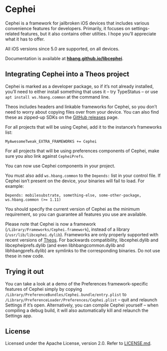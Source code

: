 # Cephei
Cephei is a framework for jailbroken iOS devices that includes various convenience features for developers. Primarily, it focuses on settings-related features, but it also contains other utilties. I hope you’ll appreciate what it has to offer.

All iOS versions since 5.0 are supported, on all devices.

Documentation is available at **[hbang.github.io/libcephei](https://hbang.github.io/libcephei/)**.

## Integrating Cephei into a Theos project
Cephei is marked as a developer package, so if it’s not already installed, you’ll need to either install something that uses it – try TypeStatus – or use `apt install ws.hbang.common` at the command line.

Theos includes headers and linkable frameworks for Cephei, so you don’t need to worry about copying files over from your device. You can also find these as zipped-up SDKs on the [GitHub releases](https://github.com/hbang/libcephei/releases) page.

For all projects that will be using Cephei, add it to the instance’s frameworks list:

```
MyAwesomeTweak_EXTRA_FRAMEWORKS += Cephei
```

For all projects that will be using preferences components of Cephei, make sure you also link against `CepheiPrefs`.

You can now use Cephei components in your project.

You must also add `ws.hbang.common` to the `Depends:` list in your control file. If Cephei isn’t present on the device, your binaries will fail to load. For example:

```
Depends: mobilesubstrate, something-else, some-other-package, ws.hbang.common (>= 1.11)
```

You should specify the current version of Cephei as the minimum requirement, so you can guarantee all features you use are available.

Please note that Cephei is now a framework (`/Library/Frameworks/Cephei.framework`), instead of a library (`/usr/lib/libcephei.dylib`). Frameworks are only properly supported with recent versions of [Theos](https://github.com/theos/theos). For backwards compatibility, libcephei.dylib and libcepheiprefs.dylib (and even libhbangcommon.dylib and libhbangprefs.dylib) are symlinks to the corresponding binaries. Do not use these in new code.

## Trying it out
You can take a look at a demo of the Preferences framework-specific features of Cephei simply by copying `/Library/PreferenceBundles/Cephei.bundle/entry.plist` to `/Library/PreferenceLoader/Preferences/Cephei.plist` – quit and relaunch Settings if it’s open. Alternatively, you can compile Cephei yourself – when compiling a debug build, it will also automatically kill and relaunch the Settings app.

## License
Licensed under the Apache License, version 2.0. Refer to [LICENSE.md](https://github.com/hbang/libcephei/blob/master/LICENSE.md).
